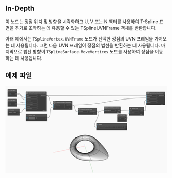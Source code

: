 ## In-Depth
이 노드는 정점 위치 및 방향을 시각화하고 U, V 또는 N 벡터를 사용하여 T-Spline 표면을 추가로 조작하는 데 유용할 수 있는 TSplineUVNFrame 객체를 반환합니다.

아래 예에서는 `TSplineVertex.UVNFrame` 노드가 선택한 정점의 UVN 프레임을 가져오는 데 사용됩니다. 그런 다음 UVN 프레임이 정점의 법선을 반환하는 데 사용됩니다. 마지막으로 법선 방향이 `TSplineSurface.MoveVertices` 노드를 사용하여 정점을 이동하는 데 사용됩니다.

## 예제 파일

![Example](./Autodesk.DesignScript.Geometry.TSpline.TSplineVertex.UVNFrame_img.jpg)
